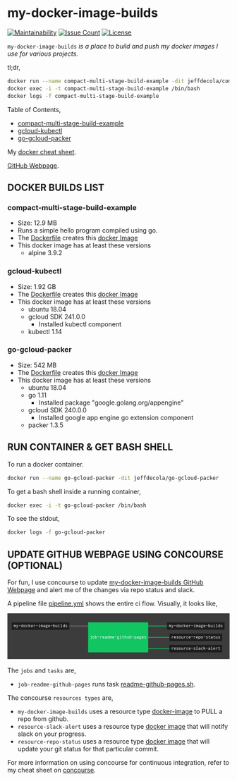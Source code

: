 # my-docker-image-builds

[![Maintainability](https://api.codeclimate.com/v1/badges/402cd0e7cab3f6405cdb/maintainability)](https://codeclimate.com/github/JeffDeCola/my-docker-image-builds/maintainability)
[![Issue Count](https://codeclimate.com/github/JeffDeCola/my-docker-image-builds/badges/issue_count.svg)](https://codeclimate.com/github/JeffDeCola/my-docker-image-builds/issues)
[![License](http://img.shields.io/:license-mit-blue.svg)](http://jeffdecola.mit-license.org)

`my-docker-image-builds` _is a place to build and push my docker images
I use for various projects._

tl;dr,

```bash
docker run --name compact-multi-stage-build-example -dit jeffdecola/compact-multi-stage-build-example
docker exec -i -t compact-multi-stage-build-example /bin/bash
docker logs -f compact-multi-stage-build-example
```

Table of Contents,

* [compact-multi-stage-build-example](https://github.com/JeffDeCola/my-docker-image-builds#compact-multi-stage-build-example)
* [gcloud-kubectl](https://github.com/JeffDeCola/my-docker-image-builds#gcloud-kubectl)
* [go-gcloud-packer](https://github.com/JeffDeCola/my-docker-image-builds#go-gcloud-packer)

My
[docker cheat sheet](https://github.com/JeffDeCola/my-cheat-sheets/tree/master/software/operations-tools/orchestration/builds-deployment-containers/docker-cheat-sheet).

[GitHub Webpage](https://jeffdecola.github.io/my-docker-image-builds/).

## DOCKER BUILDS LIST

### compact-multi-stage-build-example

* Size: 12.9 MB
* Runs a simple hello program compiled using go.
* The
  [Dockerfile](https://github.com/JeffDeCola/my-docker-image-builds/blob/master/compact-multi-stage-build-example/Dockerfile)
  creates this
  [docker Image](https://hub.docker.com/r/jeffdecola/compact-multi-stage-build-example)
* This docker image has at least these versions
  * alpine 3.9.2

### gcloud-kubectl
  
* Size: 1.92 GB
* The
  [Dockerfile](https://github.com/JeffDeCola/my-docker-image-builds/blob/master/gcloud-kubectl/Dockerfile)
  creates this
  [docker Image](https://hub.docker.com/r/jeffdecola/gcloud-kubectl)
* This docker image has at least these versions
  * ubuntu 18.04
  * gcloud SDK 241.0.0
    * Installed kubectl component
  * kubectl 1.14

### go-gcloud-packer

* Size: 542 MB
* The
  [Dockerfile](https://github.com/JeffDeCola/my-docker-image-builds/blob/master/go-gcloud-packer/Dockerfile)
  creates this
  [docker Image](https://hub.docker.com/r/jeffdecola/go-gcloud-packer)
* This docker image has at least these versions
  * ubuntu 18.04
  * go 1.11
    * Installed package "google.golang.org/appengine"
  * gcloud SDK 240.0.0
    * Installed google app engine go extension component
  * packer 1.3.5

## RUN CONTAINER & GET BASH SHELL

To run a docker container.

```bash
docker run --name go-gcloud-packer -dit jeffdecola/go-gcloud-packer
```

To get a bash shell inside a running container,

```bash
docker exec -i -t go-gcloud-packer /bin/bash
```

To see the stdout,

```bash
docker logs -f go-gcloud-packer
```

## UPDATE GITHUB WEBPAGE USING CONCOURSE (OPTIONAL)

For fun, I use concourse to update
[my-docker-image-builds GitHub Webpage](https://jeffdecola.github.io/my-docker-image-builds/)
and alert me of the changes via repo status and slack.

A pipeline file [pipeline.yml](https://github.com/JeffDeCola/my-docker-image-builds/tree/master/ci/pipeline.yml)
shows the entire ci flow. Visually, it looks like,

![IMAGE - my-docker-image-builds concourse ci pipeline - IMAGE](docs/pics/my-docker-image-builds-pipeline.jpg)

The `jobs` and `tasks` are,

* `job-readme-github-pages` runs task
  [readme-github-pages.sh](https://github.com/JeffDeCola/my-docker-image-builds/tree/master/ci/scripts/readme-github-pages.sh).

The concourse `resources types` are,

* `my-docker-image-builds` uses a resource type
  [docker-image](https://hub.docker.com/r/concourse/git-resource/)
  to PULL a repo from github.
* `resource-slack-alert` uses a resource type
  [docker image](https://hub.docker.com/r/cfcommunity/slack-notification-resource)
  that will notify slack on your progress.
* `resource-repo-status` uses a resource type
  [docker image](https://hub.docker.com/r/dpb587/github-status-resource)
  that will update your git status for that particular commit.

For more information on using concourse for continuous integration,
refer to my cheat sheet on [concourse](https://github.com/JeffDeCola/my-cheat-sheets/tree/master/software/operations-tools/continuous-integration-continuous-deployment/concourse-cheat-sheet).
